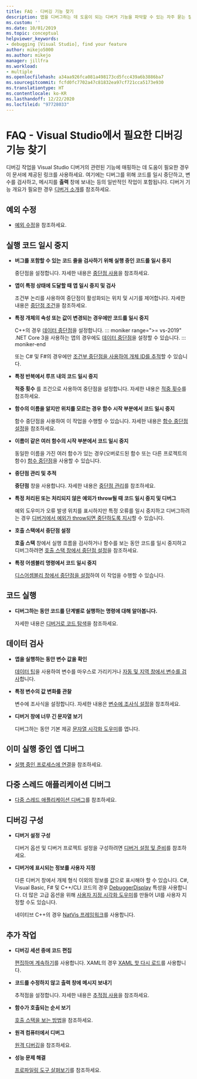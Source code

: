 ```yaml
---
title: FAQ - 디버깅 기능 찾기
description: 앱을 디버그하는 데 도움이 되는 디버거 기능을 파악할 수 있는 자주 묻는 질문
ms.custom: ''
ms.date: 10/01/2019
ms.topic: conceptual
helpviewer_keywords:
- debugging [Visual Studio], find your feature
author: mikejo5000
ms.author: mikejo
manager: jillfra
ms.workload:
- multiple
ms.openlocfilehash: a34aa926fca081a498173cd5fcc439a6b3886ba7
ms.sourcegitcommit: fcfd0fc7702a47c81832ea97cf721cca5173e930
ms.translationtype: HT
ms.contentlocale: ko-KR
ms.lasthandoff: 12/22/2020
ms.locfileid: "97728033"
---
```

# <a name="faq---find-the-debugging-feature-you-need-in-visual-studio"></a>FAQ - Visual Studio에서 필요한 디버깅 기능 찾기

디버깅 작업을 Visual Studio 디버거의 관련된 기능에 매핑하는 데 도움이 필요한 경우 이 문서에 제공된 링크를 사용하세요. 여기에는 디버그를 위해 코드를 일시 중단하고, 변수를 검사하고, 메시지를 **출력** 창에 보내는 등의 일반적인 작업이 포함됩니다. 디버거 기능 개요가 필요한 경우 [디버거 소개](debugger-feature-tour.md)를 참조하세요.

## <a name="fix-an-exception"></a>예외 수정

- [예외 수정](write-better-code-with-visual-studio.md#fix-an-exception)을 참조하세요.

## <a name="pause-running-code"></a>실행 코드 일시 중지

- **버그를 포함할 수 있는 코드 줄을 검사하기 위해 실행 중인 코드를 일시 중지**

  중단점을 설정합니다. 자세한 내용은 [중단점 사용](using-breakpoints.md)을 참조하세요.

- **앱이 특정 상태에 도달할 때 앱 일시 중지 및 검사**

  조건부 논리를 사용하여 중단점이 활성화되는 위치 및 시기를 제어합니다. 자세한 내용은 [중단점 조건](using-breakpoints.md#breakpoint-conditions)을 참조하세요.

- **특정 개체의 속성 또는 값이 변경되는 경우에만 코드를 일시 중지**

  C++의 경우 [데이터 중단점](using-breakpoints.md#BKMK_set_a_data_breakpoint_native_cplusplus)을 설정합니다. 
  ::: moniker range=">= vs-2019"
  .NET Core 3을 사용하는 앱의 경우에도 [데이터 중단점](using-breakpoints.md#BKMK_set_a_data_breakpoint_managed)을 설정할 수 있습니다.
  ::: moniker-end

  또는 C# 및 F#의 경우에만 [조건부 중단점을 사용하여 개체 ID를 추적](using-breakpoints.md#using-object-ids-in-breakpoint-conditions-c-and-f)할 수 있습니다.

- **특정 반복에서 루프 내의 코드 일시 중지**

  **적중 횟수** 를 조건으로 사용하여 중단점을 설정합니다. 자세한 내용은 [적중 횟수](using-breakpoints.md#set-a-hit-count-condition)를 참조하세요.

- **함수의 이름을 알지만 위치를 모르는 경우 함수 시작 부분에서 코드 일시 중지**

  함수 중단점을 사용하여 이 작업을 수행할 수 있습니다. 자세한 내용은 [함수 중단점 설정](using-breakpoints.md#BKMK_Set_a_breakpoint_in_a_source_file)을 참조하세요.

- **이름이 같은 여러 함수의 시작 부분에서 코드 일시 중지**

  동일한 이름을 가진 여러 함수가 있는 경우(오버로드된 함수 또는 다른 프로젝트의 함수) [함수 중단점](using-breakpoints.md#BKMK_Set_a_breakpoint_in_a_source_file)을 사용할 수 있습니다.

- **중단점 관리 및 추적**

  **중단점** 창을 사용합니다. 자세한 내용은 [중단점 관리](using-breakpoints.md#BKMK_Specify_advanced_properties_of_a_breakpoint_)를 참조하세요.

- **특정 처리된 또는 처리되지 않은 예외가 throw될 때 코드 일시 중지 및 디버그**

  예외 도우미가 오류 발생 위치를 표시하지만 특정 오류를 일시 중지하고 디버그하려는 경우 [디버거에서 예외가 throw되면 중단하도록 지시](managing-exceptions-with-the-debugger.md#tell-the-debugger-to-break-when-an-exception-is-thrown)할 수 있습니다.

- **호출 스택에서 중단점 설정**

  **호출 스택** 창에서 실행 흐름을 검사하거나 함수를 보는 동안 코드를 일시 중지하고 디버그하려면 [호출 스택 창에서 중단점 설정](using-breakpoints.md#BKMK_Set_a_breakpoint_from_debugger_windows)을 참조하세요.

- **특정 어셈블리 명령에서 코드 일시 중지**

  [디스어셈블리 창에서 중단점을 설정](using-breakpoints.md#BKMK_Set_a_breakpoint_from_debugger_windows)하여 이 작업을 수행할 수 있습니다.

## <a name="execute-code"></a>코드 실행

- **디버그하는 동안 코드를 단계별로 실행하는 명령에 대해 알아봅니다.**

  자세한 내용은 [디버거로 코드 탐색](navigating-through-code-with-the-debugger.md)을 참조하세요.

## <a name="inspect-data"></a>데이터 검사

- **앱을 실행하는 동안 변수 값을 확인**

  [데이터 팁](view-data-values-in-data-tips-in-the-code-editor.md)을 사용하여 변수를 마우스로 가리키거나 [자동 및 지역 창에서 변수를 검사](autos-and-locals-windows.md)합니다.

- **특정 변수의 값 변화를 관찰**

  변수에 조사식을 설정합니다. 자세한 내용은 [변수에 조사식 설정](watch-and-quickwatch-windows.md)을 참조하세요.

- **디버거 창에 너무 긴 문자열 보기**

  디버그하는 동안 기본 제공 [문자열 시각화 도우미](view-strings-visualizer.md)를 엽니다.

## <a name="debug-an-app-that-is-already-running"></a>이미 실행 중인 앱 디버그

- [실행 중인 프로세스에 연결](attach-to-running-processes-with-the-visual-studio-debugger.md)을 참조하세요.

## <a name="debug-multithreaded-applications"></a>다중 스레드 애플리케이션 디버그

- [다중 스레드 애플리케이션 디버그](debug-multithreaded-applications-in-visual-studio.md)를 참조하세요.

## <a name="configure-debugging"></a>디버깅 구성

- **디버거 설정 구성**

  디버거 옵션 및 디버거 프로젝트 설정을 구성하려면 [디버거 설정 및 준비](debugger-settings-and-preparation.md)를 참조하세요.

- **디버거에 표시되는 정보를 사용자 지정**

  다른 디버거 창에서 개체 형식 이외의 정보를 값으로 표시해야 할 수 있습니다. C#, Visual Basic, F# 및 C++/CLI 코드의 경우 [DebuggerDisplay](using-the-debuggerdisplay-attribute.md) 특성을 사용합니다. 더 많은 고급 옵션을 위해 [사용자 지정 시각화 도우미](create-custom-visualizers-of-data.md)를 만들어 UI를 사용자 지정할 수도 있습니다.

  네이티브 C++의 경우 [NatVis 프레임워크](create-custom-views-of-native-objects.md)를 사용합니다.

## <a name="additional-tasks"></a>추가 작업

- **디버깅 세션 중에 코드 편집**

  [편집하며 계속하기](edit-and-continue.md)를 사용합니다. XAML의 경우 [XAML 핫 다시 로드](../xaml-tools/xaml-hot-reload.md)를 사용합니다.

- **코드를 수정하지 않고 출력 창에 메시지 보내기**

  추적점을 설정합니다. 자세한 내용은 [추적점 사용](using-tracepoints.md)을 참조하세요.

- **함수가 호출되는 순서 보기**

  [호출 스택을 보는 방법](how-to-use-the-call-stack-window.md)을 참조하세요.

- **원격 컴퓨터에서 디버그**

  [원격 디버깅](remote-debugging.md)을 참조하세요.

- **성능 문제 해결**

  [프로파일링 도구 살펴보기](../profiling/profiling-feature-tour.md)를 참조하세요.

